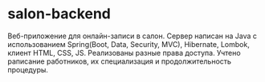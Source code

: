 # salon-backend
Веб-приложение для онлайн-записи в салон. Сервер написан на Java с использованием Spring(Boot, Data, Security, MVC), Hibernate, Lombok, клиент HTML, CSS, JS. 
Реализованы разные права доступа. Учтено раписание работников, их специализация и продолжительность процедуры.
